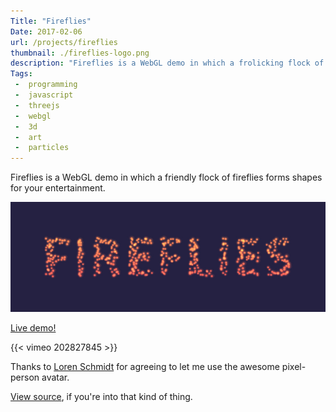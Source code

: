 ```yaml
---
Title: "Fireflies"
Date: 2017-02-06
url: /projects/fireflies
thumbnail: ./fireflies-logo.png
description: "Fireflies is a WebGL demo in which a frolicking flock of fireflies forms flying figures for your fancy."
Tags:
 -  programming
 -  javascript
 -  threejs
 -  webgl
 -  3d
 -  art
 -  particles
---
```


Fireflies is a WebGL demo in which a friendly flock of fireflies forms shapes
for your entertainment.

![fireflies title screen](title.jpg)

<p class="text-center"><a class="btn btn-default btn-lg" href="/static/projects/fireflies">Live demo!</a></p>

{{< vimeo 202827845 >}}

Thanks to [Loren Schmidt][loren] for agreeing to let me use the awesome
pixel-person avatar.

[View source][source], if you're into that kind of thing.

[demo]: /static/projects/fireflies
[source]: https://github.com/mwcz/fireflies/
[threejs]: http://threejs.org
[loren]: https://twitter.com/lorenschmidt
